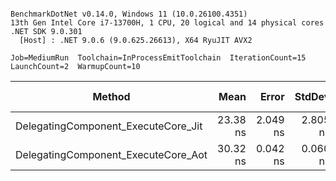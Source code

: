 ```

BenchmarkDotNet v0.14.0, Windows 11 (10.0.26100.4351)
13th Gen Intel Core i7-13700H, 1 CPU, 20 logical and 14 physical cores
.NET SDK 9.0.301
  [Host] : .NET 9.0.6 (9.0.625.26613), X64 RyuJIT AVX2

Job=MediumRun  Toolchain=InProcessEmitToolchain  IterationCount=15  
LaunchCount=2  WarmupCount=10  

```
| Method                              | Mean     | Error    | StdDev   | Ratio | RatioSD | Gen0   | Allocated | Alloc Ratio |
|------------------------------------ |---------:|---------:|---------:|------:|--------:|-------:|----------:|------------:|
| DelegatingComponent_ExecuteCore_Jit | 23.38 ns | 2.049 ns | 2.805 ns |  1.01 |    0.17 |      - |         - |          NA |
| DelegatingComponent_ExecuteCore_Aot | 30.32 ns | 0.042 ns | 0.060 ns |  1.32 |    0.15 | 0.0019 |      24 B |          NA |
